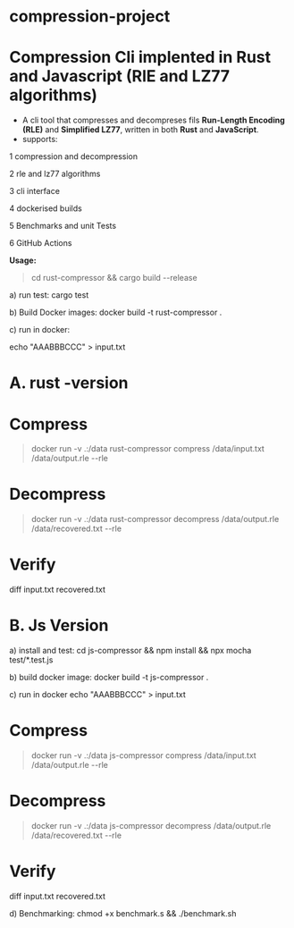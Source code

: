 # compression-project

# Compression Cli  implented in Rust and Javascript (RlE and LZ77 algorithms)

- A cli tool that compresses and decompreses fils **Run-Length Encoding (RLE)** and **Simplified LZ77**, written in both **Rust** and **JavaScript**.
- supports:

1  compression and decompression

2  rle and lz77 algorithms

3  cli interface

4   dockerised builds

5   Benchmarks  and unit Tests

6  GitHub Actions

**Usage:**

> cd rust-compressor && cargo build --release

a) run test:  cargo test

b) Build Docker images: docker build -t rust-compressor .

c) run in docker: 

echo "AAABBBCCC" > input.txt

# A. rust -version

# Compress
> docker run -v .:/data rust-compressor compress /data/input.txt /data/output.rle --rle      

# Decompress
> docker run -v .:/data rust-compressor decompress /data/output.rle /data/recovered.txt --rle  

# Verify
diff input.txt recovered.txt

# B. Js Version

 a) install and test:  cd js-compressor  && npm install && npx mocha test/*.test.js

b) build docker image: docker build -t js-compressor .

c) run in docker 
echo "AAABBBCCC" > input.txt

# Compress
> docker run -v .:/data js-compressor compress /data/input.txt /data/output.rle --rle      

# Decompress
> docker run -v .:/data js-compressor decompress /data/output.rle /data/recovered.txt --rle  

# Verify
diff input.txt recovered.txt

d) Benchmarking: chmod +x benchmark.s && ./benchmark.sh


